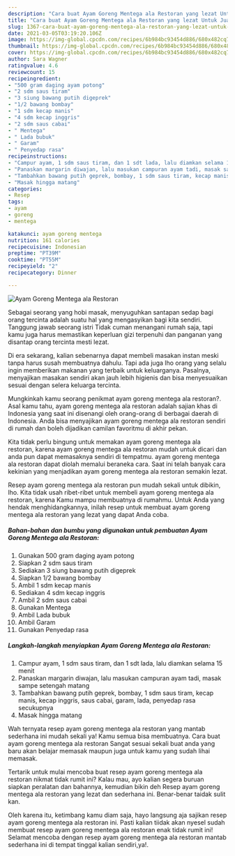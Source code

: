 ```yaml
---
description: "Cara buat Ayam Goreng Mentega ala Restoran yang lezat Untuk Jualan"
title: "Cara buat Ayam Goreng Mentega ala Restoran yang lezat Untuk Jualan"
slug: 1367-cara-buat-ayam-goreng-mentega-ala-restoran-yang-lezat-untuk-jualan
date: 2021-03-05T03:19:20.106Z
image: https://img-global.cpcdn.com/recipes/6b984bc93454d886/680x482cq70/ayam-goreng-mentega-ala-restoran-foto-resep-utama.jpg
thumbnail: https://img-global.cpcdn.com/recipes/6b984bc93454d886/680x482cq70/ayam-goreng-mentega-ala-restoran-foto-resep-utama.jpg
cover: https://img-global.cpcdn.com/recipes/6b984bc93454d886/680x482cq70/ayam-goreng-mentega-ala-restoran-foto-resep-utama.jpg
author: Sara Wagner
ratingvalue: 4.6
reviewcount: 15
recipeingredient:
- "500 gram daging ayam potong"
- "2 sdm saus tiram"
- "3 siung bawang putih digeprek"
- "1/2 bawang bombay"
- "1 sdm kecap manis"
- "4 sdm kecap inggris"
- "2 sdm saus cabai"
- " Mentega"
- " Lada bubuk"
- " Garam"
- " Penyedap rasa"
recipeinstructions:
- "Campur ayam, 1 sdm saus tiram, dan 1 sdt lada, lalu diamkan selama 15 menit"
- "Panaskan margarin diwajan, lalu masukan campuran ayam tadi, masak sampe setengah matang"
- "Tambahkan bawang putih geprek, bombay, 1 sdm saus tiram, kecap manis, kecap inggris, saus cabai, garam, lada, penyedap rasa secukupnya"
- "Masak hingga matang"
categories:
- Resep
tags:
- ayam
- goreng
- mentega

katakunci: ayam goreng mentega 
nutrition: 161 calories
recipecuisine: Indonesian
preptime: "PT39M"
cooktime: "PT55M"
recipeyield: "2"
recipecategory: Dinner

---
```



![Ayam Goreng Mentega ala Restoran](https://img-global.cpcdn.com/recipes/6b984bc93454d886/680x482cq70/ayam-goreng-mentega-ala-restoran-foto-resep-utama.jpg)

Sebagai seorang yang hobi masak, menyuguhkan santapan sedap bagi orang tercinta adalah suatu hal yang mengasyikan bagi kita sendiri. Tanggung jawab seorang istri Tidak cuman menangani rumah saja, tapi kamu juga harus memastikan keperluan gizi terpenuhi dan panganan yang disantap orang tercinta mesti lezat.

Di era  sekarang, kalian sebenarnya dapat membeli masakan instan meski tanpa harus susah membuatnya dahulu. Tapi ada juga lho orang yang selalu ingin memberikan makanan yang terbaik untuk keluarganya. Pasalnya, menyajikan masakan sendiri akan jauh lebih higienis dan bisa menyesuaikan sesuai dengan selera keluarga tercinta. 



Mungkinkah kamu seorang penikmat ayam goreng mentega ala restoran?. Asal kamu tahu, ayam goreng mentega ala restoran adalah sajian khas di Indonesia yang saat ini disenangi oleh orang-orang di berbagai daerah di Indonesia. Anda bisa menyajikan ayam goreng mentega ala restoran sendiri di rumah dan boleh dijadikan camilan favoritmu di akhir pekan.

Kita tidak perlu bingung untuk memakan ayam goreng mentega ala restoran, karena ayam goreng mentega ala restoran mudah untuk dicari dan anda pun dapat memasaknya sendiri di tempatmu. ayam goreng mentega ala restoran dapat diolah memalui beraneka cara. Saat ini telah banyak cara kekinian yang menjadikan ayam goreng mentega ala restoran semakin lezat.

Resep ayam goreng mentega ala restoran pun mudah sekali untuk dibikin, lho. Kita tidak usah ribet-ribet untuk membeli ayam goreng mentega ala restoran, karena Kamu mampu membuatnya di rumahmu. Untuk Anda yang hendak menghidangkannya, inilah resep untuk membuat ayam goreng mentega ala restoran yang lezat yang dapat Anda coba.

<!--inarticleads1-->

##### Bahan-bahan dan bumbu yang digunakan untuk pembuatan Ayam Goreng Mentega ala Restoran:

1. Gunakan 500 gram daging ayam potong
1. Siapkan 2 sdm saus tiram
1. Sediakan 3 siung bawang putih digeprek
1. Siapkan 1/2 bawang bombay
1. Ambil 1 sdm kecap manis
1. Sediakan 4 sdm kecap inggris
1. Ambil 2 sdm saus cabai
1. Gunakan  Mentega
1. Ambil  Lada bubuk
1. Ambil  Garam
1. Gunakan  Penyedap rasa




<!--inarticleads2-->

##### Langkah-langkah menyiapkan Ayam Goreng Mentega ala Restoran:

1. Campur ayam, 1 sdm saus tiram, dan 1 sdt lada, lalu diamkan selama 15 menit
1. Panaskan margarin diwajan, lalu masukan campuran ayam tadi, masak sampe setengah matang
1. Tambahkan bawang putih geprek, bombay, 1 sdm saus tiram, kecap manis, kecap inggris, saus cabai, garam, lada, penyedap rasa secukupnya
1. Masak hingga matang




Wah ternyata resep ayam goreng mentega ala restoran yang mantab sederhana ini mudah sekali ya! Kamu semua bisa membuatnya. Cara buat ayam goreng mentega ala restoran Sangat sesuai sekali buat anda yang baru akan belajar memasak maupun juga untuk kamu yang sudah lihai memasak.

Tertarik untuk mulai mencoba buat resep ayam goreng mentega ala restoran nikmat tidak rumit ini? Kalau mau, ayo kalian segera buruan siapkan peralatan dan bahannya, kemudian bikin deh Resep ayam goreng mentega ala restoran yang lezat dan sederhana ini. Benar-benar taidak sulit kan. 

Oleh karena itu, ketimbang kamu diam saja, hayo langsung aja sajikan resep ayam goreng mentega ala restoran ini. Pasti kalian tiidak akan nyesel sudah membuat resep ayam goreng mentega ala restoran enak tidak rumit ini! Selamat mencoba dengan resep ayam goreng mentega ala restoran mantab sederhana ini di tempat tinggal kalian sendiri,ya!.

